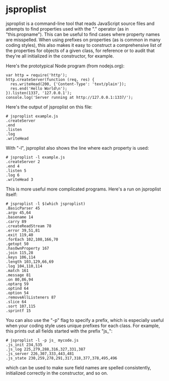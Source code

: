 # jsproplist

jsproplist is a command-line tool that reads JavaScript source files and
attempts to find properties used with the "." operator (as in "this.propname").
This can be useful to find cases where property names are misspelled.  When
using prefixes on properties (as is common in many coding styles), this also
makes it easy to construct a comprehensive list of the properties for objects
of a given class, for reference or to audit that they're all initialized in the
constructor, for example.

Here's the prototypical Node program (from nodejs.org):

    var http = require('http');
    http.createServer(function (req, res) {
      res.writeHead(200, {'Content-Type': 'text/plain'});
      res.end('Hello World\n');
    }).listen(1337, '127.0.0.1');
    console.log('Server running at http://127.0.0.1:1337/');

Here's the output of jsproplist on this file:

    # jsproplist example.js
    .createServer
    .end
    .listen
    .log
    .writeHead

With "-l", jsproplist also shows the line where each property is used:

    # jsproplist -l example.js
    .createServer 2
    .end 4
    .listen 5
    .log 6
    .writeHead 3

This is more useful more complicated programs.  Here's a run on jsproplist
itself:

    # jsproplist -l $(which jsproplist)
    .BasicParser 45
    .argv 45,64
    .basename 14
    .carry 89
    .createReadStream 78
    .error 39,51,81
    .exit 119,40
    .forEach 102,108,166,70
    .getopt 50
    .hasOwnProperty 167
    .join 115,28
    .keys 106,114
    .length 103,129,66,69
    .log 104,110,114
    .match 161
    .message 81
    .on 80,86,94
    .optarg 59
    .optind 64
    .option 54
    .removeAllListeners 87
    .slice 64
    .sort 107,115
    .sprintf 15

You can also use the "-p" flag to specify a prefix, which is especially useful
when your coding style uses unique prefixes for each class.  For example, this
prints out all fields started with the prefix "js_":

    # jsproplist -l -p js_ mycode.js
    .js_init 234,535
    .js_log 225,279,288,316,327,331,387
    .js_server 226,307,333,443,481
    .js_state 230,259,278,291,317,318,377,378,495,496

which can be used to make sure field names are spelled consistently,
initialized correctly in the constructor, and so on.
